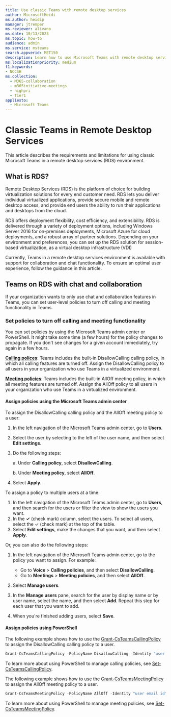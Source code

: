 ```yaml
---
title: Use classic Teams with remote desktop services
author: MicrosoftHeidi
ms.author: heidip
manager: jtremper
ms.reviewer: alivano
ms.date: 10/13/2023
ms.topic: how-to
audience: admin
ms.service: msteams
search.appverid: MET150
description: Learn how to use Microsoft Teams with remote desktop services.
ms.localizationpriority: medium
f1.keywords:
- NOCSH
ms.collection: 
  - M365-collaboration
  - m365initiative-meetings
  - highpri
  - Tier1
appliesto: 
  - Microsoft Teams
---
```


# Classic Teams in Remote Desktop Services

This article describes the requirements and limitations for using classic Microsoft Teams in a remote desktop services (RDS) environment.

## What is RDS?

Remote Desktop Services (RDS) is the platform of choice for building virtualization solutions for every end customer need. RDS lets you deliver individual virtualized applications, provide secure mobile and remote desktop access, and provide end users the ability to run their applications and desktops from the cloud.

RDS offers deployment flexibility, cost efficiency, and extensibility. RDS is delivered through a variety of deployment options, including Windows Server 2016 for on-premises deployments, Microsoft Azure for cloud deployments, and a robust array of partner solutions.
Depending on your environment and preferences, you can set up the RDS solution for session-based virtualization, as a virtual desktop infrastructure (VDI)

Currently, Teams in a remote desktop services environment is available with support for collaboration and chat functionality. To ensure an optimal user experience, follow the guidance in this article.

## Teams on RDS with chat and collaboration

If your organization wants to only use chat and collaboration features in Teams, you can set user-level policies to turn off calling and meeting functionality in Teams.

### Set policies to turn off calling and meeting functionality

You can set policies by using the Microsoft Teams admin center or PowerShell. It might take some time (a few hours) for the policy changes to propagate. If you don't see changes for a given account immediately, try again in a few hours.

[**Calling polices**](teams-calling-policy.md): Teams includes the built-in DisallowCalling calling policy, in which all calling features are turned off. Assign the DisallowCalling policy to all users in your organization who use Teams in a virtualized environment.

[**Meeting policies**](meeting-policies-overview.md): Teams includes the built-in AllOff meeting policy, in which all meeting features are turned off. Assign the AllOff policy to all users in your organization who use Teams in a virtualized environment.

#### Assign policies using the Microsoft Teams admin center

To assign the DisallowCalling calling policy and the AllOff meeting policy to a user:

1. In the left navigation of the Microsoft Teams admin center, go to **Users**.
2. Select the user by selecting to the left of the user name, and then select **Edit settings**.
3. Do the following steps:

    a.  Under **Calling policy**, select **DisallowCalling**.

    b.  Under **Meeting policy**, select **AllOff**.

4. Select **Apply**.

To assign a policy to multiple users at a time:

1. In the left navigation of the Microsoft Teams admin center, go to **Users**, and then search for the users or filter the view to show the users you want.
2. In the **&#x2713;** (check mark) column, select the users. To select all users, select the &#x2713; (check mark) at the top of the table.
3. Select **Edit settings**, make the changes that you want, and then select **Apply**.

Or, you can also do the following steps:

1. In the left navigation of the Microsoft Teams admin center, go to the policy you want to assign. For example:

    - Go to **Voice** > **Calling policies**, and then select **DisallowCalling**.
    - Go to **Meetings** > **Meeting policies**, and then select **AllOff**.

2. Select **Manage users**.
3. In the **Manage users** pane, search for the user by display name or by user name, select the name, and then select **Add**. Repeat this step for each user that you want to add.
4. When you're finished adding users, select **Save**.

#### Assign policies using PowerShell

The following example shows how to use the [Grant-CsTeamsCallingPolicy](/powershell/module/teams/grant-csteamscallingpolicy) to assign the DisallowCalling calling policy to a user.

```PowerShell
Grant-CsTeamsCallingPolicy -PolicyName DisallowCalling -Identity "user email id"
```

To learn more about using PowerShell to manage calling policies, see [Set-CsTeamsCallingPolicy](/powershell/module/teams/set-csteamscallingpolicy).

The following example shows how to use the [Grant-CsTeamsMeetingPolicy](/powershell/module/teams/grant-csteamsmeetingpolicy) to assign the AllOff meeting policy to a user.

```PowerShell
Grant-CsTeamsMeetingPolicy -PolicyName AllOff -Identity "user email id"
```

To learn more about using PowerShell to manage meeting policies, see [Set-CsTeamsMeetingPolicy](/powershell/module/teams/set-csteamsmeetingpolicy).
